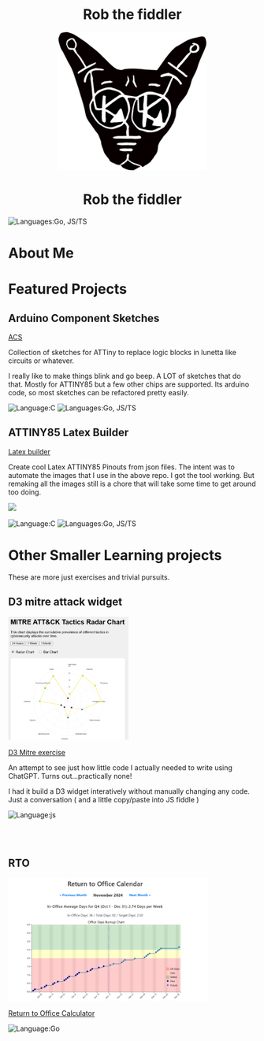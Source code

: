<div align="center">

# Rob the fiddler

<p align="center">
  <img src="d8.png" alt="Updo demo" width="300"/>
</p>

# Rob the fiddler

<div align="left">

![Languages:Go, JS/TS](https://img.shields.io/static/v1?label=Languages&message=Go%20C-Arduino%20Java&color=blue) 



# About Me

# Featured Projects

## Arduino Component Sketches

[ACS](https://github.com/robstave/ArduinoComponentSketches)

Collection of sketches for ATTiny to replace logic blocks in lunetta like circuits or whatever.

I really like to make things blink and go beep.  A LOT of sketches that do that.  Mostly for ATTINY85 but a few other chips are supported.  Its arduino code, so most sketches can be refactored pretty easily.

![Language:C](https://img.shields.io/static/v1?label=Language&message=C-Arduino&color=blue) ![Languages:Go, JS/TS](https://img.shields.io/github/stars/robstave/arduinocomponentsketches)

## ATTINY85 Latex Builder

[Latex builder](https://github.com/robstave/attiny85-latex)

Create cool Latex ATTINY85 Pinouts from json files.  The intent was to automate the images that I use in the above repo.   I got the tool working.  But remaking all the images still is a chore that will take some time to get around too doing.

<img src="https://github.com/robstave/attiny85-latex/raw/main/assets/cowbell.png"  
      >


![Language:C](https://img.shields.io/static/v1?label=Language&message=Go&color=blue) ![Languages:Go, JS/TS](https://img.shields.io/github/stars/robstave/attiny85-latex)


# Other Smaller Learning projects

These are more just exercises and trivial pursuits.

## D3 mitre attack widget

<img src="https://github.com/robstave/d3-mitre-ai-experiment/raw/main/12-palette/radar12a.png"  
     alt="Size Limit logo by Anton Lovchikov"   height="250">


[D3 Mitre exercise](https://github.com/robstave/d3-mitre-ai-experiment)

An attempt to see just how little code I actually needed to write using ChatGPT.  Turns out...practically none!

I had it build a D3 widget interatively without manually changing any code.  Just a conversation ( and a little copy/paste into JS fiddle )

![Language:js](https://img.shields.io/static/v1?label=Language&message=JS&color=blue)

<br>
<br>

## RTO



<img src="https://raw.githubusercontent.com/robstave/rto/main/docs/cal2.png"  
     alt="Size Limit logo by Anton Lovchikov"   height="250">


[Return to Office Calculator](https://github.com/robstave/rto)

 

![Language:Go](https://img.shields.io/static/v1?label=Language&message=GO&color=blue)


